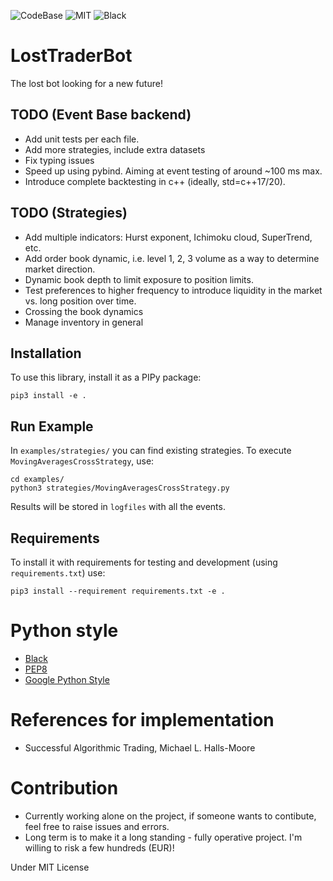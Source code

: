 ![CodeBase](https://progress-bar.dev/17/?title=Codebase)
![MIT](https://img.shields.io/badge/License-MIT-green)
![Black](https://img.shields.io/badge/Style-Black-black)
# LostTraderBot
The lost bot looking for a new future!


## TODO (Event Base backend)
- Add unit tests per each file.
- Add more strategies, include extra datasets
- Fix typing issues
- Speed up using pybind. Aiming at event testing of around ~100 ms max.
- Introduce complete backtesting in c++ (ideally, std=c++17/20).

## TODO (Strategies)
- Add multiple indicators: Hurst exponent, Ichimoku cloud, SuperTrend, etc.
- Add order book dynamic, i.e. level 1, 2, 3 volume as a way to determine market direction.
- Dynamic book depth to limit exposure to position limits.
- Test preferences to higher frequency to introduce liquidity in the market vs. long position over time.
- Crossing the book dynamics
- Manage inventory in general 

## Installation
To use this library, install it as a PIPy package: 

```shell
pip3 install -e .  
```

## Run Example
In `examples/strategies/` you can find existing strategies. To execute `MovingAveragesCrossStrategy`, use:
```shell
cd examples/
python3 strategies/MovingAveragesCrossStrategy.py
```

Results will be stored in `logfiles` with all the events.

## Requirements
To install it with requirements for testing and development (using `requirements.txt`) use:

```shell
pip3 install --requirement requirements.txt -e .
```

# Python style
- [Black](https://github.com/psf/black)
- [PEP8](https://peps.python.org/pep-0008/)
- [Google Python Style](https://google.github.io/styleguide/pyguide.html)

# References for implementation
- Successful Algorithmic Trading, Michael L. Halls-Moore


# Contribution
- Currently working alone on the project, if someone wants to contibute, feel free to raise issues and errors.
- Long term is to make it a long standing - fully operative project. I'm willing to risk a few hundreds (EUR)! 

Under MIT License
